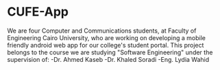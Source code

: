 # CUFE-App
We are four Computer and Communications students, at Faculty of Engineering Cairo University, who are working on developing a mobile friendly android web app for our college's student portal. This project belongs to the course we are studying "Software Engineering" under the supervision of:
-Dr. Ahmed Kaseb
-Dr. Khaled Soradi
-Eng. Lydia Wahid

